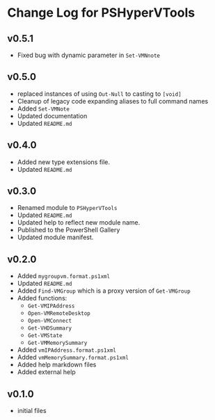 # Change Log for PSHyperVTools

## v0.5.1

+ Fixed bug with dynamic parameter in `Set-VMNnote`

## v0.5.0

+ replaced instances of using `Out-Null` to casting to `[void]`
+ Cleanup of legacy code expanding aliases to full command names
+ Added `Set-VMNote`
+ Updated documentation
+ Updated `README.md`

## v0.4.0

+ Added new type extensions file.
+ Updated `README.md`

## v0.3.0

+ Renamed module to `PSHyperVTools`
+ Updated `README.md`
+ Updated help to reflect new module name.
+ Published to the PowerShell Gallery
+ Updated module manifest.

## v0.2.0

+ Added `mygroupvm.format.ps1xml`
+ Updated `README.md`
+ Added `Find-VMGroup` which is a proxy version of `Get-VMGroup`
+ Added functions:
  + `Get-VMIPAddress`
  + `Open-VMRemoteDesktop`
  + `Open-VMConnect`
  + `Get-VHDSummary`
  + `Get-VMState`
  + `Get-VMMemorySummary`
+ Added `vmIPAddress.format.ps1xml`
+ Added `vmMemorySummary.format.ps1xml`
+ Added help markdown files
+ Added external help

## v0.1.0

+ initial files
